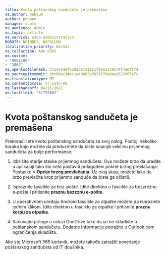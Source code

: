 ```yaml
---
title: Kvota poštanskog sandučeta je premašena
ms.author: pebaum
author: pebaum
manager: scotv
ms.audience: Admin
ms.topic: article
ms.service: o365-administration
ROBOTS: NOINDEX, NOFOLLOW
localization_priority: Normal
ms.collection: Adm_O365
ms.custom:
- "9001106"
- "3067"
ms.openlocfilehash: 711d70def6281d67118c1fe5a1729174f4a6ff74
ms.sourcegitcommit: 8bc60ec34bc1e40685e3976576e04a2623f63a7c
ms.translationtype: MT
ms.contentlocale: sr-Latn-RS
ms.lasthandoff: 04/15/2021
ms.locfileid: "51795602"
---
```

# <a name="mailbox-quota-exceeded"></a>Kvota poštanskog sandučeta je premašena

Prekoračili ste kvotu poštanskog sandučeta za svoj nalog. Postoji nekoliko koraka koje možete da preduzmete da biste smanjili veličinu prijemnog sandučeta za bolje performanse.

1. Izbrišite starije stavke prijemnog sandučeta. Ovo možete brzo da uradite u aplikaciji tako što ćete postaviti prilagođeni pokret brzog prevlačanja: Postavke > **Opcije brzog prevlačanja**. Uz ovaj skup, možete lako da brzo prevlačite kroz prijemno sanduče da biste ga očistili.

2. Ispraznite fascikle za bez-pošte. Idite direktno u fascikle za bezzrežnu e-pošte i pritisnite **praznu bezzznu e-pošte**.

3. U operativnom uređaju Android fascikle za otpatke možete da ispraznite jednim klikom. Idite direktno u fasciklu za otpatke i pritisnite **praznu korpu za otpatke**. 

4. Sačuvajte priloge u usluzi OneDrive tako da se ne skladište u poštanskom sandučetu. Dodatne [informacije potražite u Outlook.com](https://support.office.com/article/storage-limits-in-outlook-com-7ac99134-69e5-4619-ac0b-2d313bba5e9e) ograničenja skladišta. 

Ako ste Microsoft 365 korisnik, možete takođe zatražiti povećanje poštanskog sandučeta od IT doušnika.